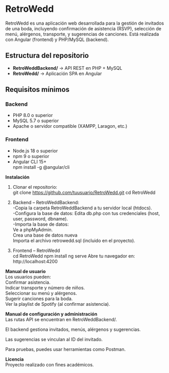 # RetroWedd
RetroWedd es una aplicación web desarrollada para la gestión de invitados de una boda, incluyendo confirmación de asistencia (RSVP), selección de menú, alérgenos, transporte, y sugerencias de canciones. Está realizada con Angular (frontend) y PHP/MySQL (backend).

##  Estructura del repositorio

- **RetroWeddBackend/** → API REST en PHP + MySQL  
- **RetroWedd/** → Aplicación SPA en Angular

## Requisitos mínimos

### Backend
- PHP 8.0 o superior  
- MySQL 5.7 o superior  
- Apache o servidor compatible (XAMPP, Laragon, etc.)

### Frontend
- Node.js 18 o superior  
- npm 9 o superior  
- Angular CLI 15+  
  npm install -g @angular/cli

 **Instalación**
1. Clonar el repositorio:  
git clone https://github.com/tuusuario/RetroWedd.git
cd RetroWedd

2. Backend – RetroWeddBackend:  
-Copia la carpeta RetroWeddBackend a tu servidor local (htdocs).  
-Configura la base de datos: Edita db.php con tus credenciales (host, user, password, dbname).  
-Importa la base de datos:  
Ve a phpMyAdmin.    
Crea una base de datos nueva    
Importa el archivo retrowedd.sql (incluido en el proyecto).  

4. Frontend – RetroWedd  
cd RetroWedd
npm install
ng serve
Abre tu navegador en: http://localhost:4200

**Manual de usuario**  
Los usuarios pueden:    
  Confirmar asistencia.  
  Indicar transporte y número de niños.  
  Seleccionar su menú y alérgenos.  
  Sugerir canciones para la boda.  
  Ver la playlist de Spotify (al confirmar asistencia).

**Manual de configuración y administración**  
Las rutas API se encuentran en RetroWeddBackend/.  

El backend gestiona invitados, menús, alérgenos y sugerencias.  

Las sugerencias se vinculan al ID del invitado.  

Para pruebas, puedes usar herramientas como Postman.  

**Licencia**  
Proyecto realizado con fines académicos.
